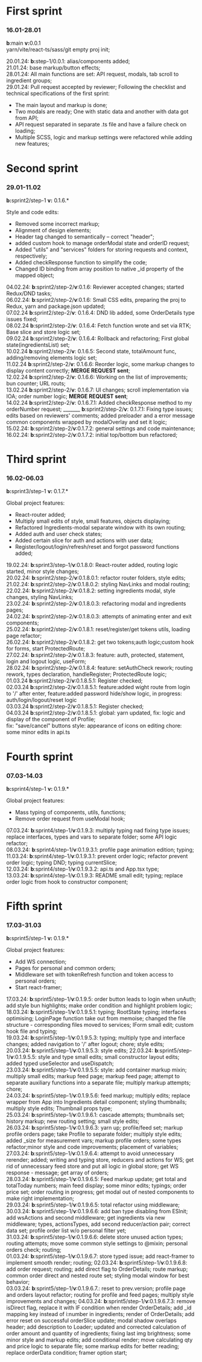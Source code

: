 <h1>First sprint</h1>
<h3>16.01-28.01</h3>
<b>b</b>:main <b>v:</b>0.0.1<br>
yarn/vite/react-ts/sass/git empty proj init;

20.01.24:
<b>b:</b>step-1/0.0.1:
alias/components added;<br>
21.01.24:
base markup/button effects;<br>
28.01.24:
All main functions are set:
API request, modals, tab scroll to ingredient groups;<br>
29.01.24:
Pull request accepted by reviewer;
Following the checklist and technical specifications of the first sprint:<br>

* The main layout and markup is done;
* Two modals are ready; One with static data and another with data got from API;
* API request separated in separate .ts file and have a failure check on loading;
* Multiple SCSS, logic and markup settings were refactored while adding new features;<br>

<h1>Second sprint</h1>
<h3>29.01-11.02</h3>
<b>b:</b>sprint2/step-1
<b>v:</b> 0.1.6.*<br>

Style and code edits:

* Removed some incorrect markup;
* Alignment of design elements;
* Header tag changed to semantically – correct "header";
* added custom hook to manage orderModal state and orderID request;
* Added "utils" and "services" folders for storing requests and context, respectively;
* Added checkResponse function to simplify the code;
* Changed ID binding from array position to native _id property of the mapped object;

04.02.24: **b**:sprint2/step-2/**v**:0.1.6: Reviewer accepted changes; started Redux/DND tasks;<br>
06.02.24: **b**:sprint2/step-2/**v**:0.1.6: Small CSS edits, preparing the proj to Redux, yarn and package.json
updated;<br>
07.02.24 **b**:sprint2/step-2/**v**: 0.1.6.4: DND lib added, some OrderDetails type issues fixed;<br>
08.02.24 **b**:sprint2/step-2/**v**: 0.1.6.4: Fetch function wrote and set via RTK; Base slice and store logic set;<br>
09.02.24 **b**:sprint2/step-2/**v**: 0.1.6.4: Rollback and refactoring; First global state(ingredientsList) set;<br>
10.02.24 **b**:sprint2/step-2/**v**: 0.1.6.5: Second state, totalAmount func, adding/removing elements logic set;<br>
11.02.24 **b**:sprint2/step-2/**v**: 0.1.6.6: Reorder logic, some markup changes to display content correctly; <b>MERGE
REQUEST sent</b>;<br>
12.02.24 **b**:sprint2/step-2/**v**: 0.1.6.6: Working on the list of improvements; bun counter; URL routs;<br>
13.02.24 **b**:sprint2/step-2/**v**: 0.1.6.7: UI changes; scroll implementation via IOA; order number logic; <b>MERGE
REQUEST sent</b>;<br>
14.02.24 **b**:sprint2/step-2/**v**: 0.1.6.7.1: Added checkResponse method to my orderNumber request;
_______ **b**:sprint2/step-2/**v**: 0.1.7.1: Fixing type issues; edits based on reviewers' comments; added preloader and
a error message common components wrapped by modalOverlay and set it logic;<br>
15.02.24: **b**:sprint2/step-2/**v**:0.1.7.2: general settings and code maintenance;
16.02.24: **b**:sprint2/step-2/**v**:0.1.7.2: initial top/bottom bun refactored;

<h1>Third sprint</h1>
<h3>16.02-06.03</h3>
<b>b:</b>sprint3/step-1 <b>v: </b> 0.1.7.*
<br>

Global project features:

* React-router added;
* Multiply small edits of style, small features, objects displaying;
* Refactored Ingredients-modal separate window with its own routing;
* Added auth and user check states;
* Added certain slice for auth and actions with user data;
* Register/logout/login/refresh/reset and forgot password functions added;

19.02.24: **b**:sprint3/step-1/**v**:0.1.8.0: React-router added, routing logic started, minor style changes;<br>
20.02.24: **b**:sprint2/step-2/**v**:0.1.8.0.1: refactor router folders, style edits;<br>
21.02.24: **b**:sprint2/step-2/**v**:0.1.8.0.2: styling NavLinks and modal routing;<br>
22.02.24: **b**:sprint2/step-2/**v**:0.1.8.2: setting ingredients modal, style changes, styling NavLinks;<br>
23.02.24: **b**:sprint2/step-2/**v**:0.1.8.0.3: refactoring modal and ingredients pages;<br>
24.02.24: **b**:sprint2/step-2/**v**:0.1.8.0.3: attempts of animating enter and exit components;<br>
25.02.24: **b**:sprint2/step-2/**v**:0.1.8.1: reset/register/get tokens utils, loading page refactor;<br>
26.02.24: **b**:sprint2/step-2/**v**:0.1.8.2: get two tokens;auth logic;custom hook for forms, start ProtectedRoute;<br>
27.02.24: **b**:sprint2/step-2/**v**:0.1.8.3: feature: auth, protected, statement, login and logout logic, useForm;<br>
28.02.24: **b**:sprint2/step-2/**v**:0.1.8.4: feature: setAuthCheck rework; routing rework, types declaration,
handleRegister; ProtectedRoute logic;<br>
01.03.24 **b**:sprint2/step-2/**v**:0.1.8.5.1: Register checked;<br>
02.03.24 **b**:sprint2/step-2/**v**:0.1.8.5.1: feature:added wight route from login to '/' after enter, feature:added
password hide/show logic, in progress: auth/login/logout/reset logic<br>
03.03.24 **b**:sprint2/step-2/**v**:0.1.8.5.1: Register checked;<br>
04.03.24 **b**:sprint2/step-2/**v**:0.1.8.5.1: global: yarn updated, fix: logic and display of the component of
Profile;<br>
fix: "save/cancel" buttons
style: appearance of icons on editing
chore: some minor edits in api.ts

<h1>Fourth sprint</h1>
<h3>07.03-14.03</h3>
<b>b:</b>sprint4/step-1 <b>v: </b> 0.1.9.*
<br>

Global project features:

* Mass typing of components, utils, functions;
* Remove order request from useModal hook;

07.03.24: **b**:sprint4/step-1/**v**:0.1.9.3: multiply typing nad fixing type issues; replace interfaces, types and vars
to separate folder; some API logic refactor;<br>
08.03.24: **b**:sprint4/step-1/**v**:0.1.9.3.1: profile page animation edition; typing;<br>
11.03.24: **b**:sprint4/step-1/**v**:0.1.9.3.1: prevent order logic; refactor prevent order logic; typing DND; typing
currentSlice;<br>
12.03.24: **b**:sprint4/step-1/**v**:0.1.9.3.2: api.ts and App.tsx type;<br>
13.03.24: **b**:sprint4/step-1/**v**:0.1.9.3: README small edit; typing; replace order logic from hook to constructor
component;<br>

<h1>Fifth sprint</h1>
<h3>17.03-31.03</h3>
<b>b:</b>sprint5/step-1 <b>v: </b> 0.1.9.*
<br>

Global project features:

* Add WS connection;
* Pages for personal and common orders;
* Middleware set with tokenRefresh function and token access to personal orders;
* Start react-framer;

17.03.24: **b**:sprint5/step-1/**v**:0.1.9.5: order button leads to login when unAuth; add style bun highlights; make
order condition and highlight problem logic;<br>
18.03.24: **b**:sprint5/step-1/**v**:0.1.9.5.1: typing; RootState typing; interfaces optimising; LoginPage function take
out from memoise; changed the file structure - corresponding files moved to services; IForm small edit; custom hook file
and typing;<br>
19.03.24: **b**:sprint5/step-1/**v**:0.1.9.5.3: typing; multiply type and interface changes; added navigation to '/'
after logout; chore; style edits;<br>
20.03.24: **b**:sprint5/step-1/**v**:0.1.9.5.3: style edits;
22.03.24: **b**:sprint5/step-1/**v**:0.1.9.5.5: style and type small edits; small constructor layout edits; added typed
useSelector and useDispatch;<br>
23.03.24: **b**:sprint5/step-1/**v**:0.1.9.5.5: style: add container markup mixin; multiply small edits; markup feed
page; markup feed page; attempt to separate auxiliary functions into a separate file; multiply markup attempts;
chore; <br>
24.03.24: **b**:sprint5/step-1/**v**:0.1.9.5.6: feed markup; multiply edits; replace <Modal> wrapper from App into
Ingredients detail component; styling thumbnails; multiply style edits; Thumbnail props type;<br>
25.03.24: **b**:sprint5/step-1/**v**:0.1.9.6.1: cascade attempts; thumbnails set; history markup; new routing setting;
small style edits;<br>
26.03.24: **b**:sprint5/step-1/**v**:0.1.9.6.3: yarn up; profile/feed set; markup profile orders page; take Profile to
separate folder; multiply style edits; added _size for measurement vars; markup profile orders; some types
refactor;minor style and code improvements; placement of variables;<br>
27.03.24: **b**:sprint5/step-1/**v**:0.1.9.6.4: attempt to avoid unnecessary rerender; added; writing and typing store, reducers and actions for WS; get rid of unnecessary feed store and put all logic in global store; get WS response - message;  get array of orders; <br>
28.03.24: **b**:sprint5/step-1/**v**:0.1.9.6.5: Feed markup update; get total and totalToday numbers; main feed display; some minor edits; typings; order price set; order routing in progress; get modal out of nested components to make right implementation;<br>
29.03.24: **b**:sprint5/step-1/**v**:0.1.9.6.5: total refactor using middleware;<br> 
30.03.24: **b**:sprint5/step-1/**v**:0.1.9.6.6: add ban type disabling from ESlnit; add wsActions and second middleware; get ingredients via new middleware; types, actionsTypes, add second reducer/action pair; correct data set; profile order list w/o personal filter yet;<br>
31.03.24: **b**:sprint5/step-1/**v**:0.1.9.6.6: delete store unused action types; routing attempts; move some common style settings to @mixin; personal orders check; routing;<br>
01.03.24: **b**:sprint5/step-1/**v**:0.1.9.6.7: store typed issue; add react-framer to implement smooth render; routing; 
02.03.24: **b**:sprint5/step-1/**v**:0.1.9.6.8: add  order request; routing; add direct flag to OrderDetails; route markup; common order direct and nested route set; styling modal window for best behavior;<br>
03.03.24: **b**:sprint5/step-1/**v**:0.1.9.6.7.: reset to prev.version; profile page and orders layout refactor; routing for profile and feed pages; multiply style improvements and changes;
04.03.24: **b**:sprint5/step-1/**v**:0.1.9.6.7.3: remove isDirect flag, replace it with IF condition when render OrderDetails; add _id mapping key instead of i:number in ingredients; render of OrderDetails; add error reset on successful orderSlice update; modal shadow overlaps header; add description to Loader; updated and corrected calculation of order amount and quantity of ingredients; fixing last img brightness; some minor style and markup edits; add conditional render; move calculating qty and price logic to separate file; some markup edits for better reading; replace orderData condition; framer option start;<br> 


 